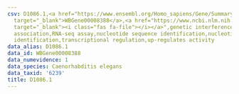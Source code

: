 ```yaml
---
csv: D1086.1,<a href="https://www.ensembl.org/Homo_sapiens/Gene/Summary?db=core;g=WBGene00008388"
  target="_blank">WBGene00008388</a>,<a href="https://www.ncbi.nlm.nih.gov/pubmed/27496166"
  target="_blank"><i class="fas fa-file"></i></a>",genetic interference,functional
  association,RNA-seq assay,nucleotide sequence identification,nucleotide sequence
  identification,transcriptional regulation,up-regulates activity
data_alias: D1086.1
data_id: WBGene00008388
data_numevidence: 1
data_species: Caenorhabditis elegans
data_taxid: '6239'
title: D1086.1
---
```

